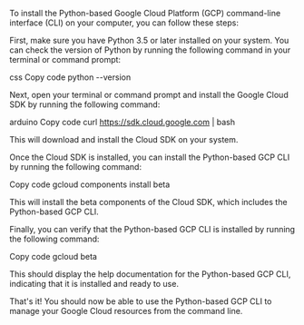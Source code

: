 To install the Python-based Google Cloud Platform (GCP) command-line interface (CLI) on your computer, you can follow these steps:

First, make sure you have Python 3.5 or later installed on your system. You can check the version of Python by running the following command in your terminal or command prompt:

css
Copy code
python --version


Next, open your terminal or command prompt and install the Google Cloud SDK by running the following command:

arduino
Copy code
curl https://sdk.cloud.google.com | bash


This will download and install the Cloud SDK on your system.

Once the Cloud SDK is installed, you can install the Python-based GCP CLI by running the following command:

Copy code
gcloud components install beta


This will install the beta components of the Cloud SDK, which includes the Python-based GCP CLI.

Finally, you can verify that the Python-based GCP CLI is installed by running the following command:

Copy code
gcloud beta


This should display the help documentation for the Python-based GCP CLI, indicating that it is installed and ready to use.

That's it! You should now be able to use the Python-based GCP CLI to manage your Google Cloud resources from the command line.